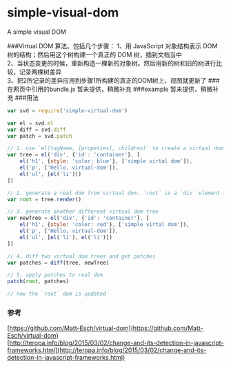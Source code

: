 # simple-visual-dom
A simple visual DOM

###Virtual DOM 算法。包括几个步骤：
1、用 JavaScript 对象结构表示 DOM 树的结构；然后用这个树构建一个真正的 DOM 树，插到文档当中<br>
2、当状态变更的时候，重新构造一棵新的对象树。然后用新的树和旧的树进行比较，记录两棵树差异<br>
3、把2所记录的差异应用到步骤1所构建的真正的DOM树上，视图就更新了
###在网页中引用的bundle.js 
  暂未提供，稍微补充
###example 
  暂未提供，稍微补充
###用法
```javascript
var svd = require('simple-virtual-dom')

var el = svd.el
var diff = svd.diff
var patch = svd.patch

// 1. use `el(tagName, [propeties], children)` to create a virtual dom tree
var tree = el('div', {'id': 'container'}, [
    el('h1', {style: 'color: blue'}, ['simple virtal dom']),
    el('p', ['Hello, virtual-dom']),
    el('ul', [el('li')])
])

// 2. generate a real dom from virtual dom. `root` is a `div` element
var root = tree.render()

// 3. generate another different virtual dom tree
var newTree = el('div', {'id': 'container'}, [
    el('h1', {style: 'color: red'}, ['simple virtal dom']),
    el('p', ['Hello, virtual-dom']),
    el('ul', [el('li'), el('li')])
])

// 4. diff two virtual dom trees and get patches
var patches = diff(tree, newTree)

// 5. apply patches to real dom
patch(root, patches)

// now the `root` dom is updated
```
### 参考
[https://github.com/Matt-Esch/virtual-dom](https://github.com/Matt-Esch/virtual-dom) <br>
[http://teropa.info/blog/2015/03/02/change-and-its-detection-in-javascript-frameworks.html](http://teropa.info/blog/2015/03/02/change-and-its-detection-in-javascript-frameworks.html)